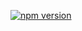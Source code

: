 [![npm version](https://badge.fury.io/js/@uiid%2Flayout.svg)](https://badge.fury.io/js/@uiid%2Flayout)
